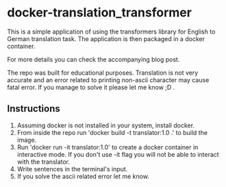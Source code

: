 # docker-translation_transformer

This is a simple application of using the transformers library for English to German
translation task. The application is then packaged in a docker container.

For more details you can check the accompanying blog post. 

The repo was built for educational purposes. Translation is not very accurate and 
an error related to printing non-ascii character may cause fatal error. 
If you manage to solve it please let me know ;D .

## Instructions
1. Assuming docker is not installed in your system, install docker.
2. From inside the repo run 'docker build -t translator:1.0 .' to build the image.
3. Run 'docker run -it translator:1.0' to create a docker container in interactive mode. If you don't use -it flag
   you will not be able to interact with the translator.
4. Write sentences in the terminal's input.
5. If you solve the ascii related error let me know.
